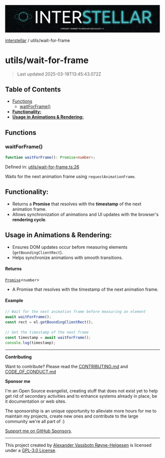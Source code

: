 <div>
  <img alt="SPECCER logo" src="https://raw.githubusercontent.com/phun-ky/interstellar/main/public/interstellar-header.png" style="max-height:120px;" />
</div>

[interstellar](../README.md) / utils/wait-for-frame

# utils/wait-for-frame

> Last updated 2025-03-18T13:45:43.072Z

## Table of Contents

- [Functions](#functions)
  - [waitForFrame()](#waitforframe)
- [**Functionality:**](#functionality)
- [**Usage in Animations & Rendering:**](#usage-in-animations--rendering)

## Functions

### waitForFrame()

```ts
function waitForFrame(): Promise<number>;
```

Defined in:
[utils/wait-for-frame.ts:26](https://github.com/phun-ky/interstellar/blob/main/src/utils/wait-for-frame.ts#L26)

Waits for the next animation frame using `requestAnimationFrame`.

## **Functionality:**

- Returns a **Promise** that resolves with the **timestamp** of the next
  animation frame.
- Allows synchronization of animations and UI updates with the browser's
  **rendering cycle**.

## **Usage in Animations & Rendering:**

- Ensures DOM updates occur before measuring elements (`getBoundingClientRect`).
- Helps synchronize animations with smooth transitions.

#### Returns

[`Promise`](https://developer.mozilla.org/docs/Web/JavaScript/Reference/Global_Objects/Promise)\<`number`>

- A Promise that resolves with the timestamp of the next animation frame.

#### Example

```ts
// Wait for the next animation frame before measuring an element
await waitForFrame();
const rect = el.getBoundingClientRect();

// Get the timestamp of the next frame
const timestamp = await waitForFrame();
console.log(timestamp);
```

---

**Contributing**

Want to contribute? Please read the
[CONTRIBUTING.md](https://github.com/phun-ky/interstellar/blob/main/CONTRIBUTING.md)
and
[CODE_OF_CONDUCT.md](https://github.com/phun-ky/interstellar/blob/main/CODE_OF_CONDUCT.md)

**Sponsor me**

I'm an Open Source evangelist, creating stuff that does not exist yet to help
get rid of secondary activities and to enhance systems already in place, be it
documentation or web sites.

The sponsorship is an unique opportunity to alleviate more hours for me to
maintain my projects, create new ones and contribute to the large community
we're all part of :)

[Support me on GitHub Sponsors](https://github.com/sponsors/phun-ky).

---

This project created by [Alexander Vassbotn Røyne-Helgesen](http://phun-ky.net)
is licensed under a
[GPL-3.0 License](https://choosealicense.com/licenses/gpl-3.0/).
